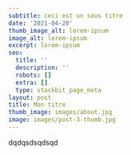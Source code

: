 ```yaml
---
subtitle: ceci est un sous titre
date: '2021-04-28'
thumb_image_alt: lorem-ipsum
image_alt: lorem-ipsum
excerpt: lorem-ipsum
seo:
  title: ''
  description: ''
  robots: []
  extra: []
  type: stackbit_page_meta
layout: post
title: Mon titre
thumb_image: images/about.jpg
image: images/post-3-thumb.jpg
---
```

dqdqsdsqdsqd
